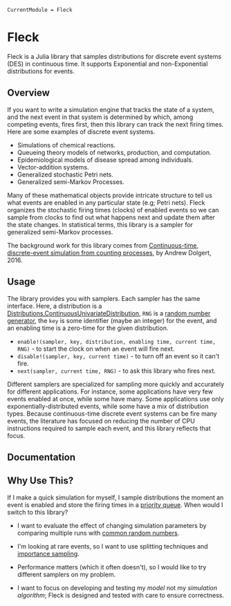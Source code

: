 ```@meta
CurrentModule = Fleck
```

# Fleck

Fleck is a Julia library that samples distributions for discrete event systems (DES) in continuous time. It supports Exponential and non-Exponential distributions for events.


## Overview

If you want to write a simulation engine that tracks the state of a system, and the next event in that system is determined by which, among competing events, fires first, then this library can track the next firing times. Here are some examples of discrete event systems.

 * Simulations of chemical reactions.
 * Queueing theory models of networks, production, and computation.
 * Epidemiological models of disease spread among individuals.
 * Vector-addition systems.
 * Generalized stochastic Petri nets.
 * Generalized semi-Markov Processes.

Many of these mathematical objects provide intricate structure to tell us what events are enabled in any particular state (e.g; Petri nets). Fleck organizes the stochastic firing times (clocks) of enabled events so we can sample from clocks to find out what happens next and update them after the state changes. In statistical terms, this library is a sampler for generalized semi-Markov processes.

The background work for this library comes from [Continuous-time, discrete-event simulation from counting processes](https://arxiv.org/abs/1610.03939), by Andrew Dolgert, 2016.

## Usage

The library provides you with samplers. Each sampler has the same interface. Here, a distribution is a [Distributions.ContinuousUnivariateDistribution](https://juliastats.org/Distributions.jl/stable/univariate/#Continuous-Distributions), `RNG` is a [random number generator](https://docs.julialang.org/en/v1/stdlib/Random/#Generators-(creation-and-seeding)), the `key` is some identifier (maybe an integer) for the event, and an enabling time is a zero-time for the given distribution.

 * `enable!(sampler, key, distribution, enabling time, current time, RNG)` - to start the clock on when an event will fire next.
 * `disable!(sampler, key, current time)` - to turn off an event so it can't fire.
 * `next(sampler, current time, RNG)` - to ask this library who fires next.

Different samplers are specialized for sampling more quickly and accurately for different applications. For instance, some applications have very few events enabled at once, while some have many. Some applications use only exponentially-distributed events, while some have a mix of distribution types. Because continuous-time discrete event systems can be fire many events, the literature has focused on reducing the number of CPU instructions required to sample each event, and this library reflects that focus.

## Documentation



## Why Use This?

If I make a quick simulation for myself, I sample distributions the moment an event is enabled and store the firing times in a [priority queue](https://juliacollections.github.io/DataStructures.jl/v0.12/priority-queue.html). When would I switch to this library?

 * I want to evaluate the effect of changing simulation parameters by comparing multiple runs with [common random numbers](https://en.wikipedia.org/wiki/Variance_reduction#Common_Random_Numbers_(CRN)).

 * I'm looking at rare events, so I want to use splitting techniques and [importance sampling](https://en.wikipedia.org/wiki/Importance_sampling).

 * Performance matters (which it often doesn't), so I would like to try different samplers on my problem.

 * I want to focus on developing and testing my *model* not my *simulation algorithm*; Fleck is designed and tested with care to ensure correctness.
 